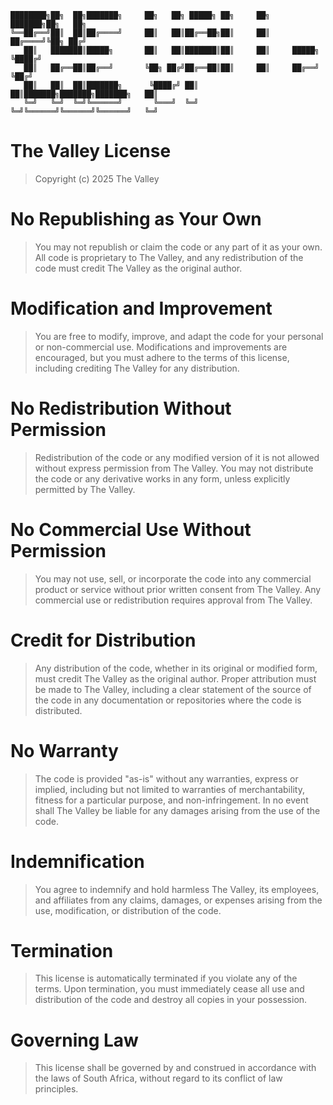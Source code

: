 ```
████████╗██╗  ██╗███████╗     ██╗   ██╗ █████╗ ██╗     ██╗     ███████╗██╗   ██╗
╚══██╔══╝██║  ██║██╔════╝     ██║   ██║██╔══██╗██║     ██║     ██╔════╝╚██╗ ██╔╝
   ██║   ███████║█████╗       ██║   ██║███████║██║     ██║     █████╗   ╚████╔╝ 
   ██║   ██╔══██║██╔══╝       ╚██╗ ██╔╝██╔══██║██║     ██║     ██╔══╝    ╚██╔╝  
   ██║   ██║  ██║███████╗      ╚████╔╝ ██║  ██║███████╗███████╗███████╗   ██║   
   ╚═╝   ╚═╝  ╚═╝╚══════╝       ╚═══╝  ╚═╝  ╚═╝╚══════╝╚══════╝╚══════╝   ╚═╝   
```

# The Valley License

> Copyright (c) 2025 The Valley

# No Republishing as Your Own
  > You may not republish or claim the code or any part of it as your own. All code is proprietary to The Valley, and any redistribution of the code must credit The Valley as the original author.

# Modification and Improvement
  > You are free to modify, improve, and adapt the code for your personal or non-commercial use. Modifications and improvements are encouraged, but you must adhere to the terms of this license, including crediting The Valley for any distribution.

# No Redistribution Without Permission
  > Redistribution of the code or any modified version of it is not allowed without express permission from The Valley. You may not distribute the code or any derivative works in any form, unless explicitly permitted by The Valley.

# No Commercial Use Without Permission
  > You may not use, sell, or incorporate the code into any commercial product or service without prior written consent from The Valley. Any commercial use or redistribution requires approval from The Valley.

# Credit for Distribution
  > Any distribution of the code, whether in its original or modified form, must credit The Valley as the original author. Proper attribution must be made to The Valley, including a clear statement of the source of the code in any documentation or repositories where the code is distributed.

# No Warranty
  > The code is provided "as-is" without any warranties, express or implied, including but not limited to warranties of merchantability, fitness for a particular purpose, and non-infringement. In no event shall The Valley be liable for any damages arising from the use of the code.

# Indemnification
  > You agree to indemnify and hold harmless The Valley, its employees, and affiliates from any claims, damages, or expenses arising from the use, modification, or distribution of the code.

# Termination
  > This license is automatically terminated if you violate any of the terms. Upon termination, you must immediately cease all use and distribution of the code and destroy all copies in your possession.

# Governing Law
  > This license shall be governed by and construed in accordance with the laws of South Africa, without regard to its conflict of law principles.
